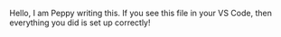 Hello, I am Peppy writing this. If you see this file in your VS Code, then everything you did is set up correctly!